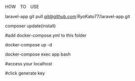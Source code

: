 HOW　TO　USE

laravel-app
git pull git@github.com:RyoKato77/laravel-app.git

composer update(install)

#add docker-compose.yml to this folder

docker-compose up -d

docker-compose exec app bash

#access your localhost

#click generate key
